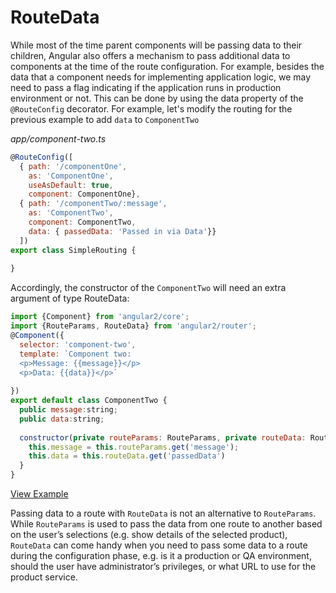 # RouteData #

While most of the time parent components will be passing data to their children, Angular also offers a mechanism to pass additional data to components at the time of the route configuration. For example, besides the data that a component needs for implementing application logic, we may need to pass a flag indicating if the application runs in production environment or not. This can be done by using the data property of the `@RouteConfig` decorator. For example, let's modify the routing for the previous example to add `data` to `ComponentTwo`

_app/component-two.ts_

```javascript
@RouteConfig([
  { path: '/componentOne', 
    as: 'ComponentOne', 
    useAsDefault: true, 
    component: ComponentOne},
  { path: '/componentTwo/:message',
    as: 'ComponentTwo', 
    component: ComponentTwo, 
    data: { passedData: 'Passed in via Data'}}
  ])
export class SimpleRouting {
  
}
```

Accordingly, the constructor of the `ComponentTwo` will need an extra argument of type RouteData:

```javascript
import {Component} from 'angular2/core';
import {RouteParams, RouteData} from 'angular2/router';
@Component({
  selector: 'component-two',
  template: `Component two:
  <p>Message: {{message}}</p>
  <p>Data: {{data}}</p>`
  
})
export default class ComponentTwo { 
  public message:string;
  public data:string;
  
  constructor(private routeParams: RouteParams, private routeData: RouteData) {
    this.message = this.routeParams.get('message');
    this.data = this.routeData.get('passedData')
  }
}
```
[View Example](http://plnkr.co/edit/wIG7xD17OHSaxe7wNkAY?p=preview)

Passing data to a route with `RouteData` is not an alternative to `RouteParams`. While `RouteParams` is used to pass the data from one route to another based on the user’s selections (e.g. show details of the selected product), `RouteData` can come handy when you need to pass some data to a route during the configuration phase, e.g. is it a production or QA environment, should the user have administrator’s privileges, or what URL to use for the product service.